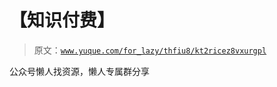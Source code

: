 # 【知识付费】

> 原文：[`www.yuque.com/for_lazy/thfiu8/kt2ricez8vxurgpl`](https://www.yuque.com/for_lazy/thfiu8/kt2ricez8vxurgpl)



公众号懒人找资源，懒人专属群分享